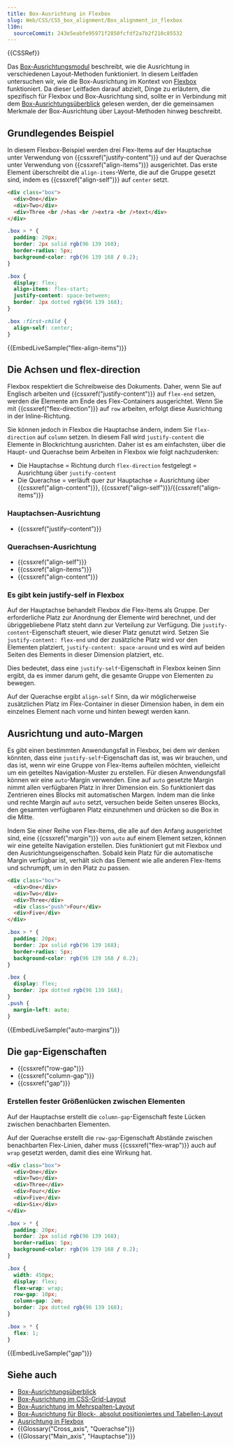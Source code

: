```yaml
---
title: Box-Ausrichtung in Flexbox
slug: Web/CSS/CSS_box_alignment/Box_alignment_in_flexbox
l10n:
  sourceCommit: 243e5eabfe95971f2850fcfdf2a7b2f210c85532
---
```


{{CSSRef}}

Das [Box-Ausrichtungsmodul](/de/docs/Web/CSS/CSS_box_alignment) beschreibt, wie die Ausrichtung in verschiedenen Layout-Methoden funktioniert. In diesem Leitfaden untersuchen wir, wie die Box-Ausrichtung im Kontext von [Flexbox](/de/docs/Web/CSS/CSS_flexible_box_layout/Basic_concepts_of_flexbox) funktioniert. Da dieser Leitfaden darauf abzielt, Dinge zu erläutern, die spezifisch für Flexbox und Box-Ausrichtung sind, sollte er in Verbindung mit dem [Box-Ausrichtungsüberblick](/de/docs/Web/CSS/CSS_box_alignment/Box_alignment) gelesen werden, der die gemeinsamen Merkmale der Box-Ausrichtung über Layout-Methoden hinweg beschreibt.

## Grundlegendes Beispiel

In diesem Flexbox-Beispiel werden drei Flex-Items auf der Hauptachse unter Verwendung von {{cssxref("justify-content")}} und auf der Querachse unter Verwendung von {{cssxref("align-items")}} ausgerichtet. Das erste Element überschreibt die `align-items`-Werte, die auf die Gruppe gesetzt sind, indem es {{cssxref("align-self")}} auf `center` setzt.

```html live-sample___flex-align-items
<div class="box">
  <div>One</div>
  <div>Two</div>
  <div>Three <br />has <br />extra <br />text</div>
</div>
```

```css hidden live-sample___flex-align-items
.box > * {
  padding: 20px;
  border: 2px solid rgb(96 139 168);
  border-radius: 5px;
  background-color: rgb(96 139 168 / 0.2);
}
```

```css live-sample___flex-align-items
.box {
  display: flex;
  align-items: flex-start;
  justify-content: space-between;
  border: 2px dotted rgb(96 139 168);
}

.box :first-child {
  align-self: center;
}
```

{{EmbedLiveSample("flex-align-items")}}

## Die Achsen und flex-direction

Flexbox respektiert die Schreibweise des Dokuments. Daher, wenn Sie auf Englisch arbeiten und {{cssxref("justify-content")}} auf `flex-end` setzen, werden die Elemente am Ende des Flex-Containers ausgerichtet. Wenn Sie mit {{cssxref("flex-direction")}} auf `row` arbeiten, erfolgt diese Ausrichtung in der Inline-Richtung.

Sie können jedoch in Flexbox die Hauptachse ändern, indem Sie `flex-direction` auf `column` setzen. In diesem Fall wird `justify-content` die Elemente in Blockrichtung ausrichten. Daher ist es am einfachsten, über die Haupt- und Querachse beim Arbeiten in Flexbox wie folgt nachzudenken:

- Die Hauptachse = Richtung durch `flex-direction` festgelegt = Ausrichtung über `justify-content`
- Die Querachse = verläuft quer zur Hauptachse = Ausrichtung über {{cssxref("align-content")}}, {{cssxref("align-self")}}/{{cssxref("align-items")}}

### Hauptachsen-Ausrichtung

- {{cssxref("justify-content")}}

### Querachsen-Ausrichtung

- {{cssxref("align-self")}}
- {{cssxref("align-items")}}
- {{cssxref("align-content")}}

### Es gibt kein justify-self in Flexbox

Auf der Hauptachse behandelt Flexbox die Flex-Items als Gruppe. Der erforderliche Platz zur Anordnung der Elemente wird berechnet, und der übriggebliebene Platz steht dann zur Verteilung zur Verfügung. Die `justify-content`-Eigenschaft steuert, wie dieser Platz genutzt wird. Setzen Sie `justify-content: flex-end` und der zusätzliche Platz wird vor den Elementen platziert, `justify-content: space-around` und es wird auf beiden Seiten des Elements in dieser Dimension platziert, etc.

Dies bedeutet, dass eine `justify-self`-Eigenschaft in Flexbox keinen Sinn ergibt, da es immer darum geht, die gesamte Gruppe von Elementen zu bewegen.

Auf der Querachse ergibt `align-self` Sinn, da wir möglicherweise zusätzlichen Platz im Flex-Container in dieser Dimension haben, in dem ein einzelnes Element nach vorne und hinten bewegt werden kann.

## Ausrichtung und auto-Margen

Es gibt einen bestimmten Anwendungsfall in Flexbox, bei dem wir denken könnten, dass eine `justify-self`-Eigenschaft das ist, was wir brauchen, und das ist, wenn wir eine Gruppe von Flex-Items aufteilen möchten, vielleicht um ein geteiltes Navigation-Muster zu erstellen. Für diesen Anwendungsfall können wir eine `auto`-Margin verwenden. Eine auf `auto` gesetzte Margin nimmt allen verfügbaren Platz in ihrer Dimension ein. So funktioniert das Zentrieren eines Blocks mit automatischen Margen. Indem man die linke und rechte Margin auf `auto` setzt, versuchen beide Seiten unseres Blocks, den gesamten verfügbaren Platz einzunehmen und drücken so die Box in die Mitte.

Indem Sie einer Reihe von Flex-Items, die alle auf den Anfang ausgerichtet sind, eine {{cssxref("margin")}} von `auto` auf einem Element setzen, können wir eine geteilte Navigation erstellen. Dies funktioniert gut mit Flexbox und den Ausrichtungseigenschaften. Sobald kein Platz für die automatische Margin verfügbar ist, verhält sich das Element wie alle anderen Flex-Items und schrumpft, um in den Platz zu passen.

```html live-sample___auto-margins
<div class="box">
  <div>One</div>
  <div>Two</div>
  <div>Three</div>
  <div class="push">Four</div>
  <div>Five</div>
</div>
```

```css hidden live-sample___auto-margins
.box > * {
  padding: 20px;
  border: 2px solid rgb(96 139 168);
  border-radius: 5px;
  background-color: rgb(96 139 168 / 0.2);
}
```

```css live-sample___auto-margins
.box {
  display: flex;
  border: 2px dotted rgb(96 139 168);
}
.push {
  margin-left: auto;
}
```

{{EmbedLiveSample("auto-margins")}}

## Die `gap`-Eigenschaften

- {{cssxref("row-gap")}}
- {{cssxref("column-gap")}}
- {{cssxref("gap")}}

### Erstellen fester Größenlücken zwischen Elementen

Auf der Hauptachse erstellt die `column-gap`-Eigenschaft feste Lücken zwischen benachbarten Elementen.

Auf der Querachse erstellt die `row-gap`-Eigenschaft Abstände zwischen benachbarten Flex-Linien, daher muss {{cssxref("flex-wrap")}} auch auf `wrap` gesetzt werden, damit dies eine Wirkung hat.

```html live-sample___gap
<div class="box">
  <div>One</div>
  <div>Two</div>
  <div>Three</div>
  <div>Four</div>
  <div>Five</div>
  <div>Six</div>
</div>
```

```css hidden live-sample___gap
.box > * {
  padding: 20px;
  border: 2px solid rgb(96 139 168);
  border-radius: 5px;
  background-color: rgb(96 139 168 / 0.2);
}
```

```css live-sample___gap
.box {
  width: 450px;
  display: flex;
  flex-wrap: wrap;
  row-gap: 10px;
  column-gap: 2em;
  border: 2px dotted rgb(96 139 168);
}

.box > * {
  flex: 1;
}
```

{{EmbedLiveSample("gap")}}

## Siehe auch

- [Box-Ausrichtungsüberblick](/de/docs/Web/CSS/CSS_box_alignment/Box_alignment)
- [Box-Ausrichtung im CSS-Grid-Layout](/de/docs/Web/CSS/CSS_box_alignment/Box_alignment_in_grid_layout)
- [Box-Ausrichtung im Mehrspalten-Layout](/de/docs/Web/CSS/CSS_box_alignment/Box_alignment_in_multi-column_layout)
- [Box-Ausrichtung für Block-, absolut positioniertes und Tabellen-Layout](/de/docs/Web/CSS/CSS_box_alignment/Box_alignment_in_block_abspos_tables)
- [Ausrichtung in Flexbox](/de/docs/Web/CSS/CSS_flexible_box_layout/Aligning_items_in_a_flex_container)
- {{Glossary("Cross_axis", "Querachse")}}
- {{Glossary("Main_axis", "Hauptachse")}}
